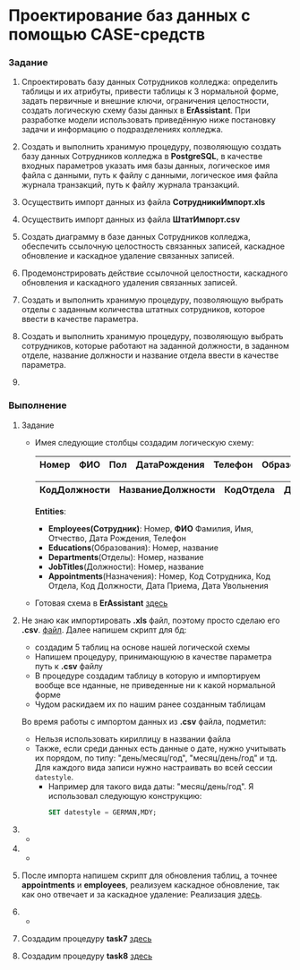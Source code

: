 # Проектирование баз данных с помощью CASE-средств

### Задание
1.  Спроектировать базу данных Сотрудников колледжа: определить таблицы и их   атрибуты, привести таблицы к 3 нормальной форме, задать первичные и внешние ключи, ограничения целостности, создать логическую схему базы данных  в **ErAssistant**.  При разработке модели использовать приведённую ниже постановку задачи и информацию о подразделениях колледжа.
   
2.	Создать и выполнить хранимую процедуру, позволяющую создать базу данных Сотрудников колледжа в **PostgreSQL**, в качестве входных параметров указать имя базы данных, логическое  имя файла с данными, путь к  файлу с данными, логическое  имя файла журнала транзакций, путь к  файлу журнала транзакций. 

3.  Осуществить импорт данных из файла **СотрудникиИмпорт.xls**
   
4.  Осуществить импорт данных из файла **ШтатИмпорт.csv**
   
5.  Создать диаграмму в  базе данных Сотрудников колледжа, обеспечить ссылочную целостность связанных записей, каскадное обновление и каскадное удаление связанных записей.

6.  Продемонстрировать действие ссылочной целостности, каскадного  обновления и каскадного  удаления связанных записей.

7.  Создать и выполнить хранимую процедуру, позволяющую выбрать отделы с заданным количества штатных сотрудников, которое ввести в качестве параметра.

8.  Создать и выполнить хранимую процедуру, позволяющую выбрать сотрудников, которые работают на заданной должности, в заданном отделе, название  должности и название отдела ввести в качестве параметра.  
9.  
### Выполнение

1. Задание 
   + Имея следующие столбцы создадим логическую схему:
    
        |Номер|ФИО|Пол|ДатаРождения|Телефон|Образование|НазваниеОтдела|
        |-|-|-|-|-|-|-|

        |КодДолжности|НазваниеДолжности|КодОтдела|ДатаПриема|ДатаУвольнения|
        |-|-|-|-|-|

        **Entities**:
        + **Employees(Сотрудник)**: Номер, **ФИО** Фамилия, Имя, Отчество, Дата Рождения, Телефон
        + **Educations**(Образования): Номер, название
        + **Departments**(Отделы): Номер, название
        + **JobTitles**(Должности): Номер, название
        + **Appointments**(Назначения): Номер, Код Сотрудника, Код Отдела, Код Должности, Дата Приема, Дата Увольнения
   + Готовая схема в **ErAssistant** [здесь](implementation/LogicScheme.erd) 
2. Не знаю как импортировать **.xls** файл, поэтому просто сделаю его **.csv**. [файл](csvСотрудникиИмпорт.csv). Далее напишем скрипт для бд:
   + создадим 5 таблиц на основе нашей логической схемы
   + Напишем процедуру, принимающуюю в качестве параметра путь к **.csv** файлу
   + В процедуре создадим таблицу в которую и импортируем вообще все нданные, не приведенные ни к какой нормальной форме
   + Чудом раскидаем их по нашим ранее созданным таблицам  

   Во время работы с импортом данных из **.csv** файла, подметил: 
   + Нельзя использовать кириллицу в названии файла
   + Также, если среди данных есть данные о дате, нужно учитывать их порядом, по типу: "день/месяц/год", "месяц/день/год" и тд. Для каждого вида записи нужно настраивать во всей сессии `datestyle`.
     + Например для такого вида даты: "месяц/день/год". Я использовал следующую конструкцию:
         ```sql
         SET datestyle = GERMAN,MDY;
         ```
3. -
4. -
5. После импорта напишем скрипт для обновления таблиц, а точнее **appointments** и **employees**, реализуем каскадное обновление, так как оно отвечает и за каскадное удаление: Реализация [здесь](implementation/alter-table-cascade.sql).
6. -
7. Создадим процедуру **task7** [здесь](implementation/task7-procedure.sql)
8. Создадим процедуру **task8** [здесь](implementation/task8-procedure.sql)